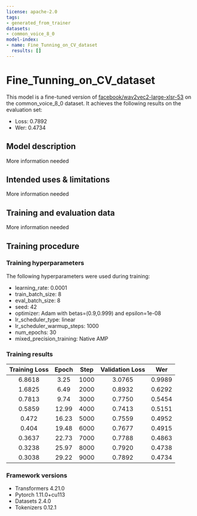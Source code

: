 ```yaml
---
license: apache-2.0
tags:
- generated_from_trainer
datasets:
- common_voice_8_0
model-index:
- name: Fine_Tunning_on_CV_dataset
  results: []
---
```


<!-- This model card has been generated automatically according to the information the Trainer had access to. You
should probably proofread and complete it, then remove this comment. -->

# Fine_Tunning_on_CV_dataset

This model is a fine-tuned version of [facebook/wav2vec2-large-xlsr-53](https://huggingface.co/facebook/wav2vec2-large-xlsr-53) on the common_voice_8_0 dataset.
It achieves the following results on the evaluation set:
- Loss: 0.7892
- Wer: 0.4734

## Model description

More information needed

## Intended uses & limitations

More information needed

## Training and evaluation data

More information needed

## Training procedure

### Training hyperparameters

The following hyperparameters were used during training:
- learning_rate: 0.0001
- train_batch_size: 8
- eval_batch_size: 8
- seed: 42
- optimizer: Adam with betas=(0.9,0.999) and epsilon=1e-08
- lr_scheduler_type: linear
- lr_scheduler_warmup_steps: 1000
- num_epochs: 30
- mixed_precision_training: Native AMP

### Training results

| Training Loss | Epoch | Step | Validation Loss | Wer    |
|:-------------:|:-----:|:----:|:---------------:|:------:|
| 6.8618        | 3.25  | 1000 | 3.0765          | 0.9989 |
| 1.6825        | 6.49  | 2000 | 0.8932          | 0.6292 |
| 0.7813        | 9.74  | 3000 | 0.7750          | 0.5454 |
| 0.5859        | 12.99 | 4000 | 0.7413          | 0.5151 |
| 0.472         | 16.23 | 5000 | 0.7559          | 0.4952 |
| 0.404         | 19.48 | 6000 | 0.7677          | 0.4915 |
| 0.3637        | 22.73 | 7000 | 0.7788          | 0.4863 |
| 0.3238        | 25.97 | 8000 | 0.7920          | 0.4738 |
| 0.3038        | 29.22 | 9000 | 0.7892          | 0.4734 |


### Framework versions

- Transformers 4.21.0
- Pytorch 1.11.0+cu113
- Datasets 2.4.0
- Tokenizers 0.12.1

